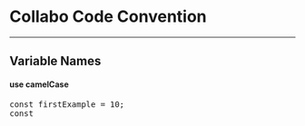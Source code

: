 # Collabo Code Convention
---

## Variable Names
#### use camelCase
<pre>
const firstExample = 10;
const 
</pre>